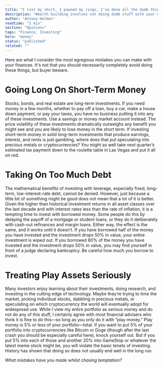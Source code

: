 ```yaml
---
title: "I lost my shirt, I pawned my rings, I've done all the dumb things"
description: "Wealth building involves not doing dumb stuff with your money."
author: "Antony Holmes"
readtime: "1 min"
section: "Opinions"
tags: "Finance, Investing"
hero: "money"
status: "published"
related: ""
---
```


Here are what I consider the most egregious mistakes you can make with your finances. It's not that you should necessarily completely avoid doing these things, but buyer beware.

<!-- end -->

# Going Long On Short-Term Money

Stocks, bonds, and real estate are long-term investments. If you need money in a few months, whether to pay off a loan, buy a car, make a house down payment, or pay your taxes, you have no business putting it into any of these investments. Use a savings or money market account instead. The price volatility of these investments dramatically outweighs any benefit you might see and you are likely to lose money in the short term. If investing short-term money in solid long-term investments that produce earnings, interest, and rents is just gambling, where does that put speculating into precious metals or cryptocurrencies? You might as well take next quarter’s estimated tax payment down to the roulette table in Las Vegas and put it all on red.

# Taking On Too Much Debt

The mathematical benefits of investing with leverage, especially fixed, long-term, low-interest-rate debt, cannot be denied. However, just because a little bit of something might be good does not mean that a lot of it is better. Given the higher than historical investment returns in all asset classes over the last decade and with interest rates less than the rate of inflation, it is a tempting time to invest with borrowed money. Some people do this by delaying the payoff of a mortgage or student loans, or they do it deliberately with cash-out refinances and margin loans. Either way, the effect is the same, and it works until it doesn’t. If you have borrowed half of the money you have invested and the investment drops 50% in value, your entire investment is wiped out. If you borrowed 80% of the money you have invested and the investment drops 50% in value, you may find yourself in front of a judge declaring bankruptcy. Be careful how much you borrow to invest.

# Treating Play Assets Seriously

Many investors enjoy learning about their investments, doing research, and investing in the cutting edge of technology. Maybe they’re trying to time the market, picking individual stocks, dabbling in precious metals, or speculating on which cryptocurrency the world will eventually adopt for widespread use. While I view my entire portfolio as serious money and do not do any of this stuff, I certainly agree with most financial advisers who think it is fine to do this—so long as you only do it with “play money.” Play money is 5% or less of your portfolio—total. If you want to put 5% of your portfolio into cryptocurrencies like Bitcoin or Doge (though after the last crash you should be especially careful here), knock yourself out. But if you put 5% into each of those and another 20% into GameStop or whatever the latest meme stock might be, you will violate the basic tenets of investing. History has shown that doing so does not usually end well in the long run.

_What mistakes have you made whilst chasing temptation?_

